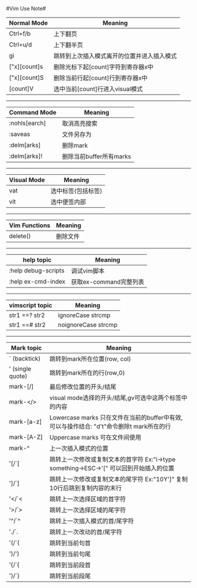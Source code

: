 #Vim Use Note#

| Normal Mode | Meaning |
|--------------------|------------------|
|Ctrl+f/b|上下翻页|
|Ctrl+u/d|上下翻半页|
|gi|跳转到上次插入模式离开的位置并进入插入模式|
|["x][count]s|删除光标下起[count]字符到寄存器x中|
|["x][count]S|删除当前行起[count]行到寄存器x中|
|[count]V|选中当前[count]行进入visual模式|


------------------------------------------------------------


| Command Mode | Meaning |
|--------------------|------------------|
|:nohls[earch]|取消高亮搜索|
|:saveas|文件另存为|
|:delm[arks]|删除mark|
|:delm[arks]!|删除当前buffer所有marks|


------------------------------------------------------------


| Visual Mode | Meaning |
|--------------------|------------------|
|vat|选中标签<tab>(包括标签)|
|vit|选中便签内部|


------------------------------------------------------------


| Vim Functions | Meaning |
|--------------------|------------------|
|delete()|删除文件|


------------------------------------------------------------


| help topic | Meaning |
|--------------------|------------------|
|:help debug-scripts|调试vim脚本|
|:help ex-cmd-index|获取ex-command完整列表|


------------------------------------------------------------


| vimscript topic | Meaning |
|--------------------|------------------|
|str1 ==? str2|ignoreCase strcmp|
|str1 ==# str2|noignoreCase strcmp|


------------------------------------------------------------

| Mark topic | Meaning |
|--------------------|------------------|
|` (backtick)|跳转到mark所在位置(row, col)|
|' (single quote)|跳转到mark所在的行(row,0)|
|mark-[/]|最后修改位置的开头/结尾|
|mark-</>|visual mode选择的开头/结尾,gv可选中这两个标签中的内容|
|mark-[a-z]|Lowercase marks 只在文件在当前的buffer中有效,可以与操作结合: "d't"命令删除t mark所在的行|
|mark-[A-Z]|Uppercase marks 可在文件间使用|
|mark-^|上一次插入模式的位置|
|'[/`[|跳转上一次修改或复制文本的首字符 Ex:"i->type something->ESC->'[" 可以回到开始插入的位置 |
|']/`]|跳转上一次修改或复制文本的尾字符 Ex:"10Y']" 复制10行后跳到复制内容的末行|
|'</`<|跳转上一次选择区域的首字符|
|'>/`>|跳转上一次选择区域的尾字符|
|'^/`^|跳转上一次插入模式的首/尾字符|
|'./`.|跳转上一次改动的首/尾字符|
|'(/`(|跳转到当前句首|
|')/')|跳转到当前句尾|
|'{/`{|跳转到当前段首|
|'}/`}|跳转到当前段尾|


